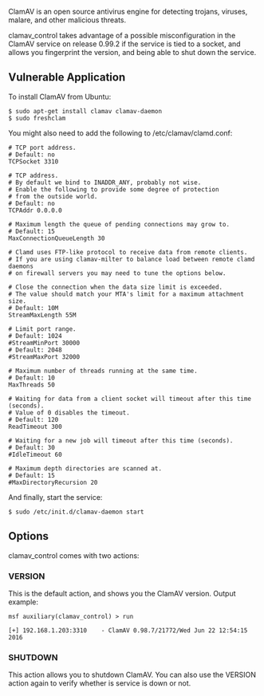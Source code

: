 ClamAV is an open source antivirus engine for detecting trojans, viruses, malare, and other
malicious threats.

clamav_control takes advantage of a possible misconfiguration in the ClamAV service on release
0.99.2 if the service is tied to a socket, and allows you fingerprint the version, and being
able to shut down the service.

## Vulnerable Application

To install ClamAV from Ubuntu:

```
$ sudo apt-get install clamav clamav-daemon
$ sudo freshclam
```

You might also need to add the following to /etc/clamav/clamd.conf:

```
# TCP port address.
# Default: no
TCPSocket 3310

# TCP address.
# By default we bind to INADDR_ANY, probably not wise.
# Enable the following to provide some degree of protection
# from the outside world.
# Default: no
TCPAddr 0.0.0.0

# Maximum length the queue of pending connections may grow to.
# Default: 15
MaxConnectionQueueLength 30

# Clamd uses FTP-like protocol to receive data from remote clients.
# If you are using clamav-milter to balance load between remote clamd daemons
# on firewall servers you may need to tune the options below.

# Close the connection when the data size limit is exceeded.
# The value should match your MTA's limit for a maximum attachment size.
# Default: 10M
StreamMaxLength 55M

# Limit port range.
# Default: 1024
#StreamMinPort 30000
# Default: 2048
#StreamMaxPort 32000

# Maximum number of threads running at the same time.
# Default: 10
MaxThreads 50

# Waiting for data from a client socket will timeout after this time (seconds).
# Value of 0 disables the timeout.
# Default: 120
ReadTimeout 300

# Waiting for a new job will timeout after this time (seconds).
# Default: 30
#IdleTimeout 60

# Maximum depth directories are scanned at.
# Default: 15
#MaxDirectoryRecursion 20
```

And finally, start the service:

```
$ sudo /etc/init.d/clamav-daemon start
```

## Options

clamav_control comes with two actions:

### VERSION

This is the default action, and shows you the ClamAV version. Output example:

```
msf auxiliary(clamav_control) > run

[+] 192.168.1.203:3310    - ClamAV 0.98.7/21772/Wed Jun 22 12:54:15 2016
```

### SHUTDOWN

This action allows you to shutdown ClamAV. You can also use the VERSION action again to verify
whether is service is down or not.
